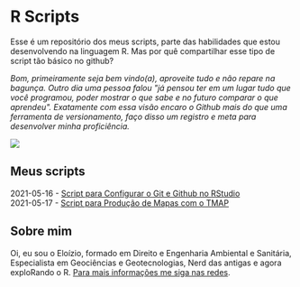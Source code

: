 # R Scripts

Esse é um repositório dos meus scripts, parte das habilidades que estou desenvolvendo na linguagem R. Mas por quê compartilhar esse tipo de script tão básico no github?

_Bom, primeiramente seja bem vindo(a), aproveite tudo e não repare na bagunça. Outro dia uma pessoa falou "já pensou ter em um lugar tudo que você programou, poder mostrar o que sabe e no futuro comparar o que aprendeu". Exatamente com essa visão encaro o Github mais do que uma ferramenta de versionamento, faço disso um registro e meta para desenvolver minha proficiência._

![](https://education.rstudio.com/learn/beginner/feature-mtsalsa-750.jpg)

## Meus scripts

2021-05-16 - [Script para Configurar o Git e Github no RStudio](https://github.com/EloizioHMD/r_script/blob/main/scripts/gitRub.R)<br>
2021-05-17 - [Script para Produção de Mapas com o TMAP](https://github.com/EloizioHMD/r_script/blob/main/scripts/tMap.R)<br>

## Sobre mim
Oi, eu sou o Eloízio, formado em Direito e Engenharia Ambiental e Sanitária, Especialista em Geociências e Geotecnologias, Nerd das antigas e agora exploRando o R. [Para mais informações me siga nas redes](https://linktr.ee/eloiziodantas).
